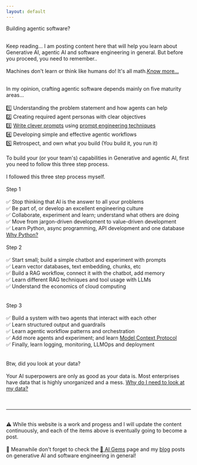 ```yaml
---
layout: default
---
```


<span class="important">Building agentic software?</span>
<br />
<br />

Keep reading...
I am posting content here that will help you learn about Generative AI, agentic AI and software engineering in general.
But before you proceed, you need to remember..
<br />
<br />
<span class="important">Machines don't learn or think like humans do! It's all math.</span><a href="/2025/04/02/is-ml-really-making-machines-intelligent/">Know more...</a>
<br />
<br />

In my opinion, crafting agentic software depends mainly on five maturity areas...
<br />
<br />
1️⃣ Understanding the problem statement and how agents can help<br />
2️⃣ Creating required agent personas with clear objectives<br />
3️⃣ <a href="/2025/04/26/llms-and-bayes-theorem/">Write clever prompts</a> using <a href="/2025/06/22/prompt-engineering/">prompt engineering techniques</a><br />
4️⃣ Developing simple and effective agentic workflows<br />
5️⃣ Retrospect, and own what you build (You build it, you run it)
<br />
<br />
<span class="important">To build your (or your team's) capabilities in Generative and agentic AI, first you need to follow this three step process.</span>
<br />
<br />
I followed this three step process myself.
<br />
<br />
<span class="important">Step 1</span>
<br />
<br />
✅ Stop thinking that AI is the answer to all your problems<br />
✅ Be part of, or develop an excellent engineering culture<br />
✅ Collaborate, experiment and learn; understand what others are doing<br />
✅ Move from jargon-driven development to value-driven development<br />
✅ Learn Python, async programming, API development and one database
<br/>
<a href="#">Why Python?</a>
<br />
<br />
<span class="important">Step 2</span>
<br />
<br />
✅ Start small; build a simple chatbot and experiment with prompts<br />
✅ Learn vector databases, text embedding, chunks, etc<br />
✅ Build a RAG workflow, connect it with the chatbot, add memory<br />
✅ Learn different RAG techniques and tool usage with LLMs<br />
✅ Understand the economics of cloud computing<br />
<br />
<br />
<span class="important">Step 3</span>
<br />
<br />
✅ Build a system with two agents that interact with each other<br />
✅ Learn structured output and guardrails<br />
✅ Learn agentic workflow patterns and orchestration<br />
✅ Add more agents and experiment; and learn <a href="#">Model Context Protocol</a><br />
✅ Finally, learn logging, monitoring, LLMOps and deployment<br />
<br />
<br />
<span class="important">Btw, did you look at your data?</span> 
<br />
<br />
Your AI superpowers are only as good as your data is. Most enterprises have data that is highly unorganized and a mess.
<a href="#">Why do I need to look at my data?</a>
<br />
<br />
<br />
<hr />
<br />
⚠️ While this website is a work and progess and I will update the content continuously, and each of the items above is eventually going to become a post. 
<br />
<br />
📣 Meanwhile don't forget to check the <a href="/ai-gems">💎 AI Gems</a> page and my <a href="/blogs">blog</a> posts on generative AI and software engineering in general!